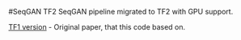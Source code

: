 #SeqGAN TF2
SeqGAN pipeline migrated to TF2 with GPU support.

[TF1 version](https://github.com/LantaoYu/SeqGAN) - Original paper, that this code based on.
